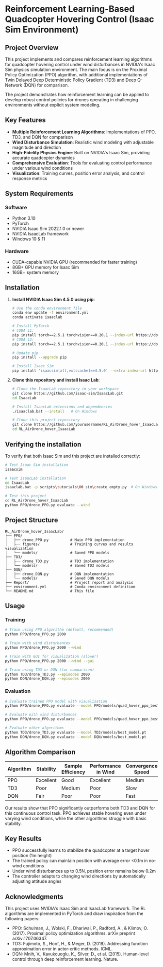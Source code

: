 # Reinforcement Learning-Based Quadcopter Hovering Control (Isaac Sim Environment)

## Project Overview

This project implements and compares reinforcement learning algorithms for quadcopter hovering control under wind disturbances in NVIDIA's Isaac Sim physics simulation environment. The main focus is on the Proximal Policy Optimization (PPO) algorithm, with additional implementations of Twin Delayed Deep Deterministic Policy Gradient (TD3) and Deep Q-Network (DQN) for comparison.

The project demonstrates how reinforcement learning can be applied to develop robust control policies for drones operating in challenging environments without explicit system modeling.

## Key Features

- **Multiple Reinforcement Learning Algorithms**: Implementations of PPO, TD3, and DQN for comparison
- **Wind Disturbance Simulation**: Realistic wind modeling with adjustable magnitude and direction
- **High-Fidelity Physics Engine**: Built on NVIDIA's Isaac Sim, providing accurate quadcopter dynamics
- **Comprehensive Evaluation**: Tools for evaluating control performance under various wind conditions
- **Visualization**: Training curves, position error analysis, and control response metrics

## System Requirements

### Software
- Python 3.10
- PyTorch 
- NVIDIA Isaac Sim 2022.1.0 or newer
- NVIDIA IsaacLab framework
- Windows 10 & 11

### Hardware
- CUDA-capable NVIDIA GPU (recommended for faster training)
- 8GB+ GPU memory for Isaac Sim
- 16GB+ system memory

## Installation

1. **Install NVIDIA Isaac Sim 4.5.0 using pip**:
   ```bash
   # Use the conda environment file
   conda env update -f environment.yml
   conda activate isaaclab
   
   # Install PyTorch
   # CUDA 11:
   pip install torch==2.5.1 torchvision==0.20.1 --index-url https://download.pytorch.org/whl/cu118
   # CUDA 12:
   pip install torch==2.5.1 torchvision==0.20.1 --index-url https://download.pytorch.org/whl/cu121
   
   # Update pip
   pip install --upgrade pip
   
   # Install Isaac Sim
   pip install 'isaacsim[all,extscache]==4.5.0' --extra-index-url https://pypi.nvidia.com
   ```

2. **Clone this repository and install Isaac Lab**:
   ```bash
   # Clone the IsaacLab repository in your workspace
   git clone https://github.com/isaac-sim/IsaacLab.git
   cd IsaacLab
   
   # Install IsaacLab extensions and dependencies
   ./isaaclab.bat --install   # On Windows
   
   # Clone this project repository
   git clone https://github.com/yourusername/RL_AirDrone_hover_IsaacLab.git
   cd RL_AirDrone_hover_IsaacLab
   ```
  

## Verifying the installation

To verify that both Isaac Sim and this project are installed correctly:

```bash
# Test Isaac Sim installation
isaacsim

# Test IsaacLab installation
cd IsaacLab
isaaclab.bat -p scripts\tutorials\00_sim\create_empty.py  # On Windows

# Test this project
cd RL_AirDrone_hover_IsaacLab
python PPO/drone_PPO.py evaluate --wind
```

## Project Structure

```
RL_AirDrone_hover_IsaacLab/
├── PPO/
│   ├── drone_PPO.py          # Main PPO implementation
│   ├── figures/              # Training curves and results visualization
│   └── models/               # Saved PPO models
├── TD3/
│   ├── drone_TD3.py          # TD3 implementation  
│   └── models/               # Saved TD3 models
├── DQN/
│   ├── drone_DQN.py          # DQN implementation
│   └── models/               # Saved DQN models
├── Report/                   # Project report and analysis
├── environment.yml           # Conda environment definition
└── README.md                 # This file
```

## Usage

### Training

```bash
# Train using PPO algorithm (default, recommended)
python PPO/drone_PPO.py 2000

# Train with wind disturbances
python PPO/drone_PPO.py 2000 --wind

# Train with GUI for visualization (slower)
python PPO/drone_PPO.py 2000 --wind --gui

# Train using TD3 or DQN (for comparison)
python TD3/drone_TD3.py --episodes 2000 
python DQN/drone_DQN.py --episodes 2000 
```

### Evaluation

```bash
# Evaluate trained PPO model with visualization
python PPO/drone_PPO.py evaluate --model PPO/models/quad_hover_ppo_best_model.pt

# Evaluate with wind disturbances
python PPO/drone_PPO.py evaluate --model PPO/models/quad_hover_ppo_best_model.pt --wind

# Evaluate other algorithms
python TD3/drone_TD3.py evaluate --model TD3/models/best_model.pt
python DQN/drone_DQN.py evaluate --model DQN/models/best_model.pt
```

## Algorithm Comparison

| Algorithm | Stability | Sample Efficiency | Performance in Wind | Convergence Speed |
|-----------|-----------|-------------------|---------------------|-------------------|
| PPO       | Excellent | Good              | Excellent           | Medium            |
| TD3       | Poor      | Medium            | Poor                | Slow              |
| DQN       | Fair      | Poor              | Poor                | Fast              |

Our results show that PPO significantly outperforms both TD3 and DQN for this continuous control task. PPO achieves stable hovering even under varying wind conditions, while the other algorithms struggle with basic stability.

## Key Results

- PPO successfully learns to stabilize the quadcopter at a target hover position (1m height)
- The trained policy can maintain position with average error <0.1m in no-wind conditions
- Under wind disturbances up to 0.5N, position error remains below 0.2m
- The controller adapts to changing wind directions by automatically adjusting attitude angles

## Acknowledgments

This project uses NVIDIA's Isaac Sim and IsaacLab framework. The RL algorithms are implemented in PyTorch and draw inspiration from the following papers:

- PPO: Schulman, J., Wolski, F., Dhariwal, P., Radford, A., & Klimov, O. (2017). Proximal policy optimization algorithms. arXiv preprint arXiv:1707.06347.
- TD3: Fujimoto, S., Hoof, H., & Meger, D. (2018). Addressing function approximation error in actor-critic methods. ICML.
- DQN: Mnih, V., Kavukcuoglu, K., Silver, D., et al. (2015). Human-level control through deep reinforcement learning. Nature.
